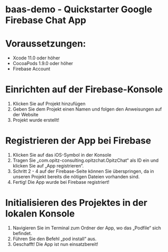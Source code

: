 # baas-demo - Quickstarter Google Firebase Chat App

# Voraussetzungen:
*	Xcode 11.0 oder höher
*	CocoaPods 1.9.0 oder höher
*	Firebase Account

# Einrichten auf der Firebase-Konsole
1.	Klicken Sie auf Projekt hinzufügen
2.	Geben Sie dem Projekt einen Namen und folgen den Anweisungen auf der Website
3.	Projekt wurde erstellt!

# Registrieren der App bei Firebase
1.	Klicken Sie auf das iOS-Symbol in der Konsole
2.	Tragen Sie „com.opitz-consulting.opitzchat.OpitzChat“ als ID ein und klicken Sie auf „App registrieren“.
3.	Schritt 2 - 4 auf der Firebase-Seite können Sie überspringen, da in unseren Projekt bereits die nötigen Dateien vorhanden sind.
4.	Fertig! Die App wurde bei Firebase registriert!

# Initialisieren des Projektes in der lokalen Konsole
1.	Navigieren Sie im Terminal zum Ordner der App, wo das „Podfile“ sich befindet.
2.	Führen Sie den Befehl „pod install“ aus.
3.	Geschafft! Die App ist nun einsatzbereit!
